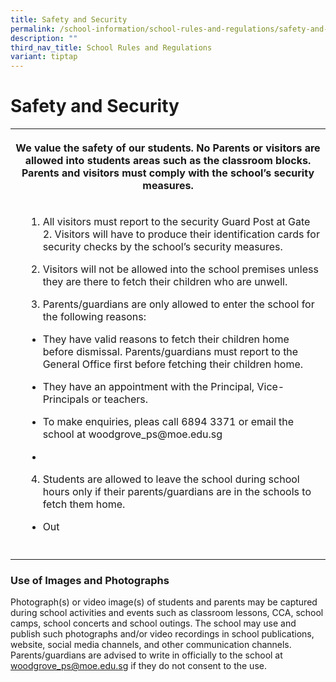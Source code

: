 ```yaml
---
title: Safety and Security
permalink: /school-information/school-rules-and-regulations/safety-and-security/
description: ""
third_nav_title: School Rules and Regulations
variant: tiptap
---
```

<h1><strong>Safety and Security</strong></h1>
<table style="minWidth: 75px">
<colgroup>
<col>
<col>
<col>
</colgroup>
<tbody>
<tr>
<th rowspan="1" colspan="3">
<p>We value the safety of our students. No Parents or visitors are allowed
into students areas such as the classroom blocks. Parents and visitors
must comply with the school’s security measures.</p>
</th>
</tr>
<tr>
<td rowspan="1" colspan="1">
<p></p>
</td>
<td rowspan="1" colspan="2">
<ol data-tight="true" class="tight">
<li>
<p>All visitors must report to the security Guard Post at Gate 2. Visitors
will have to produce their identification cards for security checks by
the school’s security measures.</p>
</li>
</ol>
<ol start="2" data-tight="true" class="tight">
<li>
<p>Visitors will not be allowed into the school premises unless they are
there to fetch their children who are unwell.</p>
</li>
</ol>
<ol start="3" data-tight="true" class="tight">
<li>
<p>Parents/guardians are only allowed to enter the school for the following
reasons:</p>
</li>
</ol>
<ul data-tight="true" class="tight">
<li>
<p>They have valid reasons to fetch their children home before dismissal.
Parents/guardians must report to the General Office first before fetching
their children home.</p>
</li>
<li>
<p>They have an appointment with the Principal, Vice-Principals or teachers.</p>
</li>
<li>
<p>To make enquiries, pleas call 6894 3371 or email the school at <a rel="noopener noreferrer nofollow" target="_blank">woodgrove_ps@moe.edu.sg</a>
</p>
</li>
<li>
<p></p>
</li>
</ul>
<ol start="4" data-tight="true" class="tight">
<li>
<p>Students are allowed to leave the school during school hours only if their
parents/guardians are in the schools to fetch them home.</p>
</li>
</ol>
<ul data-tight="true" class="tight">
<li>
<p>Out</p>
</li>
</ul>
</td>
</tr>
<tr>
<td rowspan="1" colspan="1">
<p></p>
</td>
<td rowspan="1" colspan="1">
<p></p>
</td>
<td rowspan="1" colspan="1">
<p></p>
</td>
</tr>
</tbody>
</table>
<h3>Use of Images and Photographs</h3>
<p>Photograph(s) or video image(s) of students and parents may be captured
during school activities and events such as classroom lessons, CCA, school
camps, school concerts and school outings. The school may use and publish
such photographs and/or video recordings in school publications, website,
social media channels, and other communication channels. Parents/guardians
are advised to write in officially to the school at <a href="mailto:woodgrove_ps@moe.edu.sg" rel="noopener noreferrer nofollow" target="_blank">woodgrove_ps@moe.edu.sg</a> if they
do not consent to the use.</p>